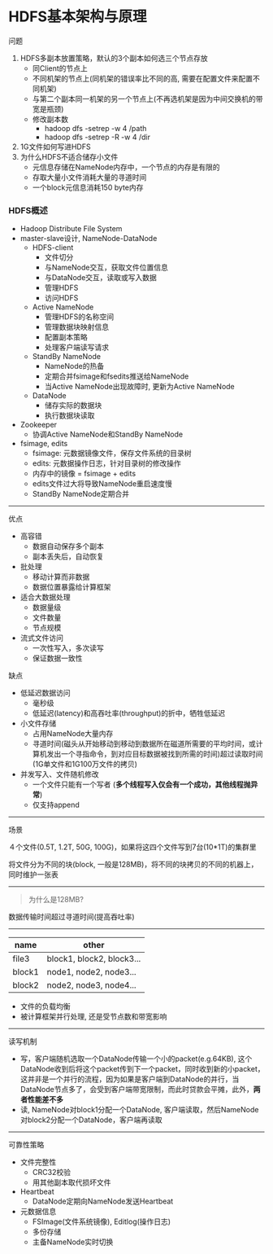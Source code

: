 HDFS基本架构与原理
===

问题

1. HDFS多副本放置策略，默认的3个副本如何选三个节点存放
    + 同Client的节点上
    + 不同机架的节点上(同机架的错误率比不同的高, 需要在配置文件来配置不同机架)
    + 与第二个副本同一机架的另一个节点上(不再选机架是因为中间交换机的带宽是瓶颈)
    + 修改副本数
        + hadoop dfs -setrep -w 4 /path
        + hadoop dfs -setrep -R -w 4 /dir
2. 1G文件如何写进HDFS
3. 为什么HDFS不适合储存小文件
    + 元信息存储在NameNode内存中，一个节点的内存是有限的
    + 存取大量小文件消耗大量的寻道时间
    + 一个block元信息消耗150 byte内存

### HDFS概述

* Hadoop Distribute File System
* master-slave设计, NameNode-DataNode
    + HDFS-client
        + 文件切分
        + 与NameNode交互，获取文件位置信息
        + 与DataNode交互，读取或写入数据
        + 管理HDFS
        + 访问HDFS
    + Active NameNode
        + 管理HDFS的名称空间
        + 管理数据块映射信息
        + 配置副本策略
        + 处理客户端读写请求
    + StandBy NameNode
        + NameNode的热备
        + 定期合并fsimage和fsedits推送给NameNode
        + 当Active NameNode出现故障时, 更新为Active NameNode
    + DataNode
        + 储存实际的数据块
        + 执行数据块读取
* Zookeeper
    + 协调Active NameNode和StandBy NameNode
* fsimage, edits
    + fsimage: 元数据镜像文件，保存文件系统的目录树
    + edits: 元数据操作日志，针对目录树的修改操作
    + 内存中的镜像 = fsimage + edits
    + edits文件过大将导致NameNode重启速度慢
    + StandBy NameNode定期合并

---

优点

* 高容错
    + 数据自动保存多个副本
    + 副本丢失后，自动恢复
* 批处理
    + 移动计算而非数据
    + 数据位置暴露给计算框架
* 适合大数据处理
    + 数据量级
    + 文件数量
    + 节点规模
* 流式文件访问
    + 一次性写入，多次读写
    + 保证数据一致性

缺点

* 低延迟数据访问
    + 毫秒级
    + 低延迟(latency)和高吞吐率(throughput)的折中，牺牲低延迟
* 小文件存储
    + 占用NameNode大量内存
    + 寻道时间(磁头从开始移动到移动到数据所在磁道所需要的平均时间，或计算机发出一个寻指命令，到对应目标数据被找到所需的时间)超过读取时间 (1G单文件和1G100万文件的拷贝)
* 并发写入、文件随机修改
    + 一个文件只能有一个写者 (**多个线程写入仅会有一个成功，其他线程抛异常**)
    + 仅支持append

---

场景

４个文件(0.5T, 1.2T, 50G, 100G)，如果将这四个文件写到7台(10*1T)的集群里

将文件分为不同的块(block, 一般是128MB)，将不同的块拷贝的不同的机器上，同时维护一张表

---

> 为什么是128MB?

数据传输时间超过寻道时间(提高吞吐率)

---

name|other
----|-----
file3|block1, block2, block3...
block1|node1, node2, node3...
block2|node2, node3, node4...

* 文件的负载均衡
* 被计算框架并行处理, 还是受节点数和带宽影响

---

读写机制

* 写，客户端随机选取一个DataNode传输一个小的packet(e.g.64KB), 这个DataNode收到后将这个packet传到下一个packet，同时收到新的小packet，这并非是一个并行的流程，因为如果是客户端到DataNode的并行，当DataNode节点多了，会受到客户端带宽限制，而此时贷款会平摊，此外，**两者性能差不多**
* 读, NameNode对block1分配一个DataNode, 客户端读取，然后NameNode对block2分配一个DataNode，客户端再读取

---

可靠性策略

* 文件完整性
    + CRC32校验
    + 用其他副本取代损坏文件
* Heartbeat
    + DataNode定期向NameNode发送Heartbeat
* 元数据信息
    + FSImage(文件系统镜像), Editlog(操作日志)
    + 多份存储
    + 主备NameNode实时切换
